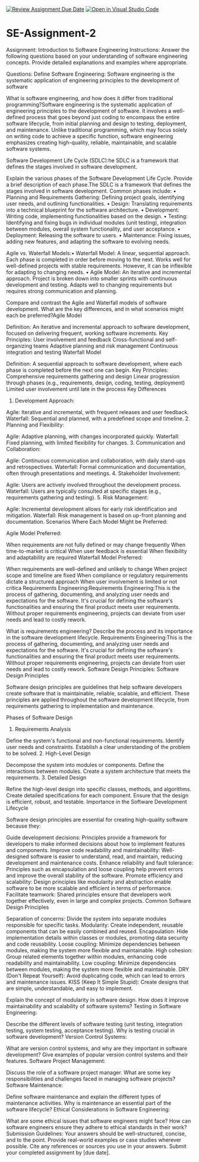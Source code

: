 [![Review Assignment Due Date](https://classroom.github.com/assets/deadline-readme-button-24ddc0f5d75046c5622901739e7c5dd533143b0c8e959d652212380cedb1ea36.svg)](https://classroom.github.com/a/-ucQIGTc)
[![Open in Visual Studio Code](https://classroom.github.com/assets/open-in-vscode-718a45dd9cf7e7f842a935f5ebbe5719a5e09af4491e668f4dbf3b35d5cca122.svg)](https://classroom.github.com/online_ide?assignment_repo_id=15251758&assignment_repo_type=AssignmentRepo)
# SE-Assignment-2
Assignment: Introduction to Software Engineering
Instructions:
Answer the following questions based on your understanding of software engineering concepts. Provide detailed explanations and examples where appropriate.

Questions:
Define Software Engineering: Software engineering is the systematic application of engineering principles to the development of software

What is software engineering, and how does it differ from traditional programming?Software engineering is the systematic application of engineering principles to the development of software. It involves a well-defined process that goes beyond just coding to encompass the entire software lifecycle, from initial planning and design to testing, deployment, and maintenance. Unlike traditional programming, which may focus solely on writing code to achieve a specific function, software engineering emphasizes creating high-quality, reliable, maintainable, and scalable software systems.

Software Development Life Cycle (SDLC):he SDLC is a framework that defines the stages involved in software development.

Explain the various phases of the Software Development Life Cycle. Provide a brief description of each phase.The SDLC is a framework that defines the stages involved in software development. Common phases include:
•	Planning and Requirements Gathering: Defining project goals, identifying user needs, and outlining functionalities.
•	Design: Translating requirements into a technical blueprint for the software architecture.
•	Development: Writing code, implementing functionalities based on the design.
•	Testing: Identifying and fixing bugs in individual modules (unit testing), integration between modules, overall system functionality, and user acceptance.
•	Deployment: Releasing the software to users.
•	Maintenance: Fixing issues, adding new features, and adapting the software to evolving needs.

Agile vs. Waterfall Models:•	Waterfall Model: A linear, sequential approach. Each phase is completed in order before moving to the next. Works well for well-defined projects with stable requirements. However, it can be inflexible for adapting to changing needs.
•	Agile Model: An iterative and incremental approach. Project is broken down into smaller sprints with continuous development and testing. Adapts well to changing requirements but requires strong communication and planning.


Compare and contrast the Agile and Waterfall models of software development. What are the key differences, and in what scenarios might each be preferred?Agile Model

Definition: An iterative and incremental approach to software development, focused on delivering frequent, working software increments.
Key Principles:
User involvement and feedback
Cross-functional and self-organizing teams
Adaptive planning and risk management
Continuous integration and testing
Waterfall Model

Definition: A sequential approach to software development, where each phase is completed before the next one can begin.
Key Principles:
Comprehensive requirements gathering and design
Linear progression through phases (e.g., requirements, design, coding, testing, deployment)
Limited user involvement until late in the process
Key Differences

1. Development Approach:

Agile: Iterative and incremental, with frequent releases and user feedback.
Waterfall: Sequential and planned, with a predefined scope and timeline.
2. Planning and Flexibility:

Agile: Adaptive planning, with changes incorporated quickly.
Waterfall: Fixed planning, with limited flexibility for changes.
3. Communication and Collaboration:

Agile: Continuous communication and collaboration, with daily stand-ups and retrospectives.
Waterfall: Formal communication and documentation, often through presentations and meetings.
4. Stakeholder Involvement:

Agile: Users are actively involved throughout the development process.
Waterfall: Users are typically consulted at specific stages (e.g., requirements gathering and testing).
5. Risk Management:

Agile: Incremental development allows for early risk identification and mitigation.
Waterfall: Risk management is based on up-front planning and documentation.
Scenarios Where Each Model Might be Preferred:

Agile Model Preferred:

When requirements are not fully defined or may change frequently
When time-to-market is critical
When user feedback is essential
When flexibility and adaptability are required
Waterfall Model Preferred:

When requirements are well-defined and unlikely to change
When project scope and timeline are fixed
When compliance or regulatory requirements dictate a structured approach
When user involvement is limited or not critica
Requirements Engineering:Requirements Engineering:This is the process of gathering, documenting, and analyzing user needs and expectations for the software. It's crucial for defining the software's functionalities and ensuring the final product meets user requirements. Without proper requirements engineering, projects can deviate from user needs and lead to costly rework.

What is requirements engineering? Describe the process and its importance in the software development lifecycle. Requirements Engineering:This is the process of gathering, documenting, and analyzing user needs and expectations for the software. It's crucial for defining the software's functionalities and ensuring the final product meets user requirements. Without proper requirements engineering, projects can deviate from user needs and lead to costly rework.
Software Design Principles:
Software Design Principles

Software design principles are guidelines that help software developers create software that is maintainable, reliable, scalable, and efficient. These principles are applied throughout the software development lifecycle, from requirements gathering to implementation and maintenance.

Phases of Software Design

1. Requirements Analysis

Define the system's functional and non-functional requirements.
Identify user needs and constraints.
Establish a clear understanding of the problem to be solved.
2. High-Level Design

Decompose the system into modules or components.
Define the interactions between modules.
Create a system architecture that meets the requirements.
3. Detailed Design

Refine the high-level design into specific classes, methods, and algorithms.
Create detailed specifications for each component.
Ensure that the design is efficient, robust, and testable.
Importance in the Software Development Lifecycle

Software design principles are essential for creating high-quality software because they:

Guide development decisions: Principles provide a framework for developers to make informed decisions about how to implement features and components.
Improve code readability and maintainability: Well-designed software is easier to understand, read, and maintain, reducing development and maintenance costs.
Enhance reliability and fault tolerance: Principles such as encapsulation and loose coupling help prevent errors and improve the overall stability of the software.
Promote efficiency and scalability: Design principles like modularity and abstraction enable software to be more scalable and efficient in terms of performance.
Facilitate teamwork: Shared principles ensure that developers work together effectively, even in large and complex projects.
Common Software Design Principles

Separation of concerns: Divide the system into separate modules responsible for specific tasks.
Modularity: Create independent, reusable components that can be easily combined and reused.
Encapsulation: Hide implementation details within classes or modules, promoting data security and code reusability.
Loose coupling: Minimize dependencies between modules, making the system more flexible and maintainable.
High cohesion: Group related elements together within modules, enhancing code readability and maintainability.
Low coupling: Minimize dependencies between modules, making the system more flexible and maintainable.
DRY (Don't Repeat Yourself): Avoid duplicating code, which can lead to errors and maintenance issues.
KISS (Keep It Simple Stupid): Create designs that are simple, understandable, and easy to implement.

Explain the concept of modularity in software design. How does it improve maintainability and scalability of software systems?
Testing in Software Engineering:

Describe the different levels of software testing (unit testing, integration testing, system testing, acceptance testing). Why is testing crucial in software development?
Version Control Systems:

What are version control systems, and why are they important in software development? Give examples of popular version control systems and their features.
Software Project Management:

Discuss the role of a software project manager. What are some key responsibilities and challenges faced in managing software projects?
Software Maintenance:

Define software maintenance and explain the different types of maintenance activities. Why is maintenance an essential part of the software lifecycle?
Ethical Considerations in Software Engineering:

What are some ethical issues that software engineers might face? How can software engineers ensure they adhere to ethical standards in their work?
Submission Guidelines:
Your answers should be well-structured, concise, and to the point.
Provide real-world examples or case studies wherever possible.
Cite any references or sources you use in your answers.
Submit your completed assignment by [due date].
